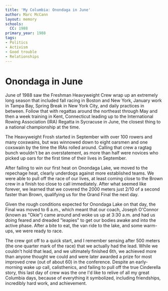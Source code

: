 ```yaml
---
title: 'My Columbia: Onondaga in June'
author: Marc McCann
layout: memory
schools:
  CC: 1988
primary_year: 1988
tags:
- Politics
- Activism
- Good trouble
- Relationships
---
```

# Onondaga in June

June of 1988 saw the Freshman Heavyweight Crew wrap up an extremely long season that included fall racing in Boston and New York, January work in Tampa Bay, Spring Break in New York City, and daily practices in between.  Follow that with regattas around the northeast through May and then a week training in Kent, Connecticut leading up to the International Rowing Association (IRA) Regatta in Sycracuse in June, the closest thing to a national championship at the time.

The Heavyweight Frosh started in September with over 100 rowers and many coxswains, but was winnowed down to eight oarsmen and one coxswain by the time the IRAs rolled around.  Calling that crew a ragtag bunch wouldn't be an overstatement, as more than half were novices who picked up oars for the first time of their lives in September.

After failing to win our first heat on Onondaga Lake, we moved to the repechage heat, clearly underdogs against more established teams.  We were able to pull off the race of our lives, at least coming close to the Brown crew in a finish too close to call immediately.  After what seemed like forever, we learned that we covered the 2000 meters just 2/10 of a second faster than Brown, qualifying us for the Grand Final the next day.

Given the rough conditions expected for Onondaga Lake on that day, the Final was moved to 6 a.m., which meant that our coach, Joseph O'Connor (known as "Okie") came around and woke us up at 3:30 a.m. and had us doing feared and dreaded "leapies" to get our bodies awake and into the active phase.  After a bite to eat, the van ride to the lake, and some warm-ups, we were ready to race.

The crew got off to a quick start, and I remember sensing after 500 meters (the one quarter mark of the race) that we actually had the lead.  While we couldn't hold that lead, and we ultimately finished 6th, we achieved more than anyone thought we could and were later awarded a prize for most improved crew (out of about 60) in the conference.  Despite an early-morning wake up call, calisthenics, and failing to pull off the true Cinderella story, this last day of crew was the one I'd like to relive of all my great Columbia days, because of everything it symbolized, including friendships, incredibly hard work, and achievement.
